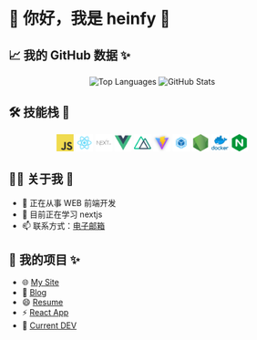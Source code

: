 # 🌟 你好，我是 heinfy 👋

## 📈 我的 GitHub 数据 ✨

<div align="center">
  <img src="https://github-readme-stats.vercel.app/api/top-langs/?username=heinfy&layout=compact" alt="Top Languages" height="160" />
  <img src="https://github-readme-stats.vercel.app/api?username=heinfy&show_icons=true" alt="GitHub Stats" height="160" />
</div>

<!--
themes： https://github.com/anuraghazra/github-readme-stats/blob/master/themes/README.md
-->

## 🛠 技能栈 📌

<div align="center">
  <img height="30" src="https://raw.githubusercontent.com/github/explore/55506f2d6667444d967ee574b672839399b0a39d/topics/javascript/javascript.png">
  <img height="30" src="https://raw.githubusercontent.com/github/explore/80688e429a7d4ef2fca1e82350fe8e3517d3494d/topics/react/react.png">
  <img height="30" src="https://raw.githubusercontent.com/github/explore/55506f2d6667444d967ee574b672839399b0a39d/topics/nextjs/nextjs.png"> 
  <img height="30" src="https://raw.githubusercontent.com/github/explore/55506f2d6667444d967ee574b672839399b0a39d/topics/vue/vue.png">
  <img height="30" src="https://raw.githubusercontent.com/github/explore/55506f2d6667444d967ee574b672839399b0a39d/topics/nuxt/nuxt.png">
  <img height="30" src="https://raw.githubusercontent.com/github/explore/55506f2d6667444d967ee574b672839399b0a39d/topics/vite/vite.png"> 
  <img height="30" src="https://raw.githubusercontent.com/github/explore/80688e429a7d4ef2fca1e82350fe8e3517d3494d/topics/webpack/webpack.png">
  <img height="30" src="https://raw.githubusercontent.com/github/explore/80688e429a7d4ef2fca1e82350fe8e3517d3494d/topics/nodejs/nodejs.png">
  <img height="30" src="https://raw.githubusercontent.com/github/explore/80688e429a7d4ef2fca1e82350fe8e3517d3494d/topics/docker/docker.png">
  <img height="30" src="https://raw.githubusercontent.com/github/explore/55506f2d6667444d967ee574b672839399b0a39d/topics/nginx/nginx.png">
</div>

## 👨‍💻 关于我 🔭

- 🔭 正在从事 WEB 前端开发
- 🌱 目前正在学习 nextjs
- 📫 联系方式：[电子邮箱](mailto:houfei1995@gamil.com)

## 🚀 我的项目 ✨

- 🌐 [My Site](https://heinfy.top/)
- 👯 [Blog](https://blog.heinfy.top/)
- 😄 [Resume](https://resume.heinfy.top/)
- ⚡ [React App](https://ra.heinfy.top/)
- 🤔 [Current DEV](https://dev.heinfy.top/)
